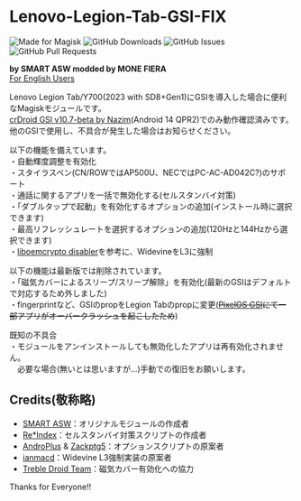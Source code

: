 # Lenovo-Legion-Tab-GSI-FIX
![Made for Magisk](https://img.shields.io/badge/Made%20for-Magisk-teal?style=for-the-badge&logo=magisk)
![GitHub Downloads](https://img.shields.io/github/downloads/monefiera/Lenovo-Legion-Tab-GSI-FIX/total?color=green&style=for-the-badge&logo=github)
![GitHub Issues](https://img.shields.io/github/issues/monefiera/Lenovo-Legion-Tab-GSI-FIX?style=for-the-badge&logo=github)
![GitHub Pull Requests](https://img.shields.io/github/issues-pr/monefiera/Lenovo-Legion-Tab-GSI-FIX?style=for-the-badge&logo=github)  

**by SMART ASW modded by MONE FIERA**  
[For English Users](https://github.com/monefiera/Lenovo-Legion-Tab-GSI-FIX/blob/main/README_EN.md)  

Lenovo Legion Tab/Y700(2023 with SD8+Gen1)にGSIを導入した場合に便利なMagiskモジュールです。  
[crDroid GSI v10.7-beta by Nazim](https://sourceforge.net/projects/gsi-projects/files/A14/crDroid/10.7/BETA/)(Android 14 QPR2)でのみ動作確認済みです。  
他のGSIで使用し、不具合が発生した場合はお知らせください。  

以下の機能を備えています。  
・自動輝度調整を有効化  
・スタイラスペン(CN/ROWではAP500U、NECではPC-AC-AD042C?)のサポート  
・通話に関するアプリを一括で無効化する(セルスタンバイ対策)  
・「ダブルタップで起動」を有効化するオプションの追加(インストール時に選択できます)  
・最高リフレッシュレートを選択するオプションの追加(120Hzと144Hzから選択できます)  
・[liboemcrypto disabler](https://xdaforums.com/t/magisk-module-liboemcrypto-disabler-for-drm-protected-content-netflix-my5-etc.3794393/)を参考に、WidevineをL3に強制

以下の機能は最新版では削除されています。  
・「磁気カバーによるスリープ/スリープ解除」を有効化(最新のGSIはデフォルトで対応するため外しました)  
・fingerprintなど、GSIのpropをLegion Tabのpropに変更(~~[PixelOS GSI](https://github.com/MisterZtr/PixelOS_gsi/)にて一部アプリがオーバークラッシュを起こしたため~~)  

既知の不具合  
・モジュールをアンインストールしても無効化したアプリは再有効化されません。  
　必要な場合(無いとは思いますが…)手動での復旧をお願いします。  

## Credits(敬称略)  
- [SMART ASW](https://smartasw.com/)：オリジナルモジュールの作成者  
- [Re*Index](https://reindex-ot.github.io/)：セルスタンバイ対策スクリプトの作成者  
- [AndroPlus](https://androplus.jp/) & [Zackptg5](https://zackptg5.com/)：オプションスクリプトの原案者  
- [ianmacd](https://t.co/rvLEb1sEcM)：Widevine L3強制実装の原案者
- [Treble Droid Team](https://github.com/TrebleDroid)：磁気カバー有効化への協力  

Thanks for Everyone!!
